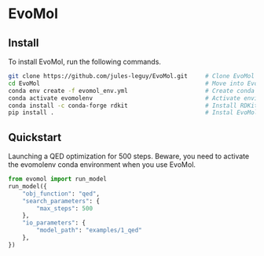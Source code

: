 # EvoMol

## Install

To install EvoMol, run the following commands.

```bash
git clone https://github.com/jules-leguy/EvoMol.git     # Clone EvoMol
cd EvoMol                                               # Move into EvoMol directory
conda env create -f evomol_env.yml                      # Create conda environment
conda activate evomolenv                                # Activate environment
conda install -c conda-forge rdkit                      # Install RDKit using conda-forge
pip install .                                           # Instal EvoMol
```


## Quickstart

Launching a QED optimization for 500 steps. Beware, you need to activate the evomolenv conda environment when you use EvoMol.

```python
from evomol import run_model
run_model({
    "obj_function": "qed",
    "search_parameters": {
        "max_steps": 500
    },
    "io_parameters": {
        "model_path": "examples/1_qed"
    },
})
```


